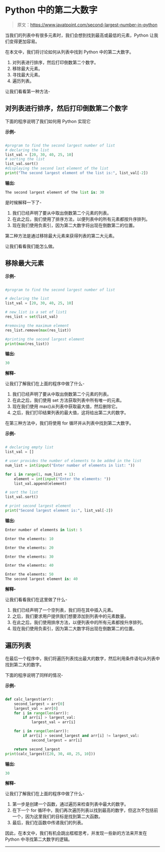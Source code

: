 # Python 中的第二大数字

> 原文：<https://www.javatpoint.com/second-largest-number-in-python>

当我们的列表中有很多元素时，我们会想到找到最高或最低的元素，Python 让我们变得更加容易。

在本文中，我们将讨论如何从列表中找到 Python 中的第二大数字。

1.  对列表进行排序，然后打印倒数第二个数字。
2.  移除最大元素。
3.  寻找最大元素。
4.  遍历列表。

让我们看看第一种方法-

## 对列表进行排序，然后打印倒数第二个数字

下面的程序说明了我们如何用 Python 实现它

**示例-**

```py

#program to find the second largest number of list
# declaring the list
list_val = [20, 30, 40, 25, 10]
# sorting the list
list_val.sort()
#displaying the second last element of the list
print("The second largest element of the list is:", list_val[-2])

```

**输出:**

```py
The second largest element of the list is: 30

```

是时候解释一下了-

1.  我们已经声明了要从中取出倒数第二个元素的列表。
2.  在此之后，我们使用了排序方法，以便列表中的所有元素都按升序排列。
3.  现在我们使用负索引，因为第二大数字将出现在倒数第二的位置。

第二种方法是通过移除最大元素来获得列表的第二大元素。

让我们看看我们能怎么做。

## 移除最大元素

**示例-**

```py

#program to find the second largest number of list

# declaring the list
list_val = [20, 30, 40, 25, 10]

# new_list is a set of list1
res_list = set(list_val)

#removing the maximum element
res_list.remove(max(res_list))

#printing the second largest element 
print(max(res_list))

```

**输出:**

```py
30

```

**解释-**

让我们了解我们在上面的程序中做了什么-

1.  我们已经声明了要从中取出倒数第二个元素的列表。
2.  在此之后，我们使用 set 方法获取列表中所有唯一的元素。
3.  现在我们使用 max()从列表中获取最大值，然后删除它。
4.  之后，我们打印结果列表的最大值，这将给出第二大的数字。

在第三种方法中，我们将使用 for 循环并从列表中找到第二大数字。

**示例-**

```py

# declaring empty list
list_val = []

# user provides the number of elements to be added in the list
num_list = int(input("Enter number of elements in list: "))

for i in range(1, num_list + 1):
	element = int(input("Enter the elements: "))
	list_val.append(element)

# sort the list
list_val.sort()

# print second largest element
print("Second largest element is:", list_val[-2])

```

**输出:**

```py
Enter number of elements in list: 5

Enter the elements: 10

Enter the elements: 20

Enter the elements: 30

Enter the elements: 40

Enter the elements: 50
The second largest element is: 40

```

**解释-**

让我们看看我们在这里做了什么-

1.  我们已经声明了一个空列表，我们将在其中插入元素。
2.  之后，我们要求用户提供我们想要添加到列表中的元素数量。
3.  在此之后，我们使用排序方法，以便列表中的所有元素都按升序排列。
4.  现在我们使用负索引，因为第二大数字将出现在倒数第二的位置。

## 遍历列表

在最后一个程序中，我们将遍历列表找出最大的数字，然后利用条件语句从列表中找到第二大的数字。

下面的程序说明了同样的情况-

**示例-**

```py

def calc_largest(arr):
	second_largest = arr[0]
	largest_val = arr[0]
	for i in range(len(arr)):
		if arr[i] > largest_val:
			largest_val = arr[i]

	for i in range(len(arr)):
		if arr[i] > second_largest and arr[i] != largest_val:
			second_largest = arr[i]

	return second_largest
print(calc_largest([20, 30, 40, 25, 10]))

```

**输出:**

```py
30

```

**解释-**

让我们了解我们在上面的程序中做了什么-

1.  第一步是创建一个函数，通过遍历来检查列表中最大的数字。
2.  在下一个 for 循环中，我们再次遍历列表以找到最高的数字，但这次不包括前一个，因为这里我们的目标是找到第二大函数。
3.  最后，我们在函数中传递我们的列表。

因此，在本文中，我们有机会跳出框框思考，并发现一些新的方法来开发在 Python 中寻找第二大数字的逻辑。

* * *